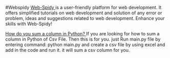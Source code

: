 #Webspidy
<a href="https://web-spidy.com/"> Web-Spidy </a> is a user-friendly platform for web development. 
It offers simplified tutorials on web development and solution of any error or problem, ideas and suggestions related to web development. Enhance your skills with Web-Spidy!

<a href="https://web-spidy.com/how-do-you-sum-a-column-in-python/"> How do you sum a column in Python? </a>
If you are looking for how to sum a column in Python of Csv File. Then this is for you. just Run main.py file by entering command: python main.py and 
create a csv file by using excel and add in the code and run it. it will sum a csv column for you. 




